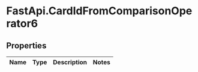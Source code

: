 # FastApi.CardIdFromComparisonOperator6

## Properties
Name | Type | Description | Notes
------------ | ------------- | ------------- | -------------
